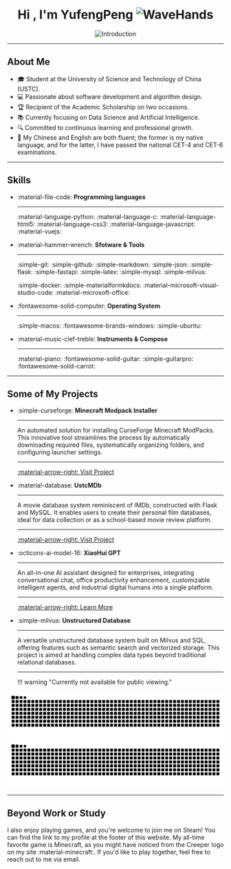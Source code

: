 

<h1 align="center">Hi , I'm YufengPeng <img src="https://media.giphy.com/media/hvRJCLFzcasrR4ia7z/giphy.gif" width="35" alt="WaveHands"></h1>

<p align="center">
  <img src="https://readme-typing-svg.demolab.com/?lines=A+student+at+USTC.;Majored+in+Data+Science+and+AI.;Welcome+to+my+website.&font=Fira%20Code&center=true&width=380&height=50&duration=4000&pause=1000" alt="Introduction">
</p>

---

## About Me

- 🎓 Student at the University of Science and Technology of China (USTC).
- 💻 Passionate about software development and algorithm design.
- 🏆 Recipient of the Academic Scholarship on two occasions.
- 📚 Currently focusing on Data Science and Artificial Intelligence.
- 🔍 Committed to continuous learning and professional growth.
- 📖 My Chinese and English are both fluent; the former is my native language, and for the latter, I have passed the national CET-4 and CET-6 examinations.

---

## Skills

<div class="grid cards" markdown>

- :material-file-code: **Programming languages**

    ---

    :material-language-python: :material-language-c: :material-language-html5: :material-language-css3: :material-language-javascript: :material-vuejs:

- :material-hammer-wrench: **Sfotware & Tools**

    ---

    :simple-git: :simple-github: :simple-markdown: :simple-json: :simple-flask: :simple-fastapi: :simple-latex: :simple-mysql: :simple-milvus: 
    
    :simple-docker: :simple-materialformkdocs: :material-microsoft-visual-studio-code: :material-microsoft-office:

- :fontawesome-solid-computer: **Operating System**

    ---

    :simple-macos: :fontawesome-brands-windows: :simple-ubuntu:

- :material-music-clef-treble: **Instruments & Compose**

    ---
    :material-piano: :fontawesome-solid-guitar: :simple-guitarpro: :fontawesome-solid-carrot:

</div>

---

## Some of My Projects

<div class="grid cards" markdown>

- :simple-curseforge: **Minecraft Modpack Installer**

    ---

    An automated solution for installing CurseForge Minecraft ModPacks. This innovative tool streamlines the process by automatically downloading required files, systematically organizing folders, and configuring launcher settings.

    ---

    [:material-arrow-right: Visit Project](https://github.com/PaPa-jun/Modpack-Installer)

- :material-database: **UstcMDb**

    ---

    A movie database system reminiscent of IMDb, constructed with Flask and MySQL. It enables users to create their personal film databases, ideal for data collection or as a school-based movie review platform.

    ---

    [:material-arrow-right: Visit Project](https://github.com/PaPa-jun/UstcMDb)

- :octicons-ai-model-16: **XiaoHui GPT**

    ---

    An all-in-one AI assistant designed for enterprises, integrating conversational chat, office productivity enhancement, customizable intelligent agents, and industrial digital humans into a single platform.

    ---

    [:material-arrow-right: Learn More](https://mp.weixin.qq.com/s/OpfO4sopg77KWYMSpeHQ1A)

- :simple-milvus: **Unstructured Database**

    ---

    A versatile unstructured database system built on Milvus and SQL, offering features such as semantic search and vectorized storage. This project is aimed at handling complex data types beyond traditional relational databases.

    ---

    !!! warning "Currently not available for public viewing."

</div>

![github contribution](https://raw.githubusercontent.com/PaPa-jun/PaPa-jun/output/github-contribution-grid-snake.svg#only-light)
![github contribution](https://raw.githubusercontent.com/PaPa-jun/PaPa-jun/output/github-contribution-grid-snake-dark.svg#only-dark)

---

## Beyond Work or Study

I also enjoy playing games, and you're welcome to join me on Steam! You can find the link to my profile at the footer of this website. My all-time favorite game is Minecraft, as you might have noticed from the Creeper logo on my site :material-minecraft:. If you'd like to play together, feel free to reach out to me via email.


